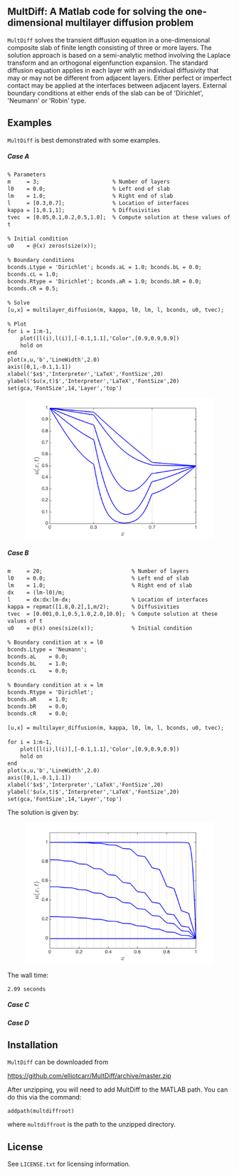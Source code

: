 ## MultDiff: A Matlab code for solving the one-dimensional multilayer diffusion problem

``MultDiff`` solves the transient diffusion equation in a one-dimensional composite slab of finite length consisting of three or more layers. The solution approach is based on a semi-analytic method involving the Laplace transform and an orthogonal eigenfunction expansion. The standard diffusion equation applies in each layer with an individual diffusivity that may or may not be different from adjacent layers. Either perfect or imperfect contact may be applied at the interfaces between adjacent layers. External boundary conditions at either ends of the slab can be of 'Dirichlet', 'Neumann' or 'Robin' type.

## Examples

``MultDiff`` is best demonstrated with some examples.

##### Case A

```
% Parameters
m     = 3;                       % Number of layers
l0    = 0.0;                     % Left end of slab
lm    = 1.0;                     % Right end of slab
l     = [0.3,0.7];               % Location of interfaces
kappa = [1,0.1,1];               % Diffusivities 
tvec  = [0.05,0.1,0.2,0.5,1.0];  % Compute solution at these values of t

% Initial condition
u0    = @(x) zeros(size(x));     

% Boundary conditions
bconds.Ltype = 'Dirichlet'; bconds.aL = 1.0; bconds.bL = 0.0; bconds.cL = 1.0;
bconds.Rtype = 'Dirichlet'; bconds.aR = 1.0; bconds.bR = 0.0; bconds.cR = 0.5;

% Solve
[u,x] = multilayer_diffusion(m, kappa, l0, lm, l, bconds, u0, tvec);

% Plot
for i = 1:m-1, 
    plot([l(i),l(i)],[-0.1,1.1],'Color',[0.9,0.9,0.9])
    hold on
end
plot(x,u,'b','LineWidth',2.0)
axis([0,1,-0.1,1.1])
xlabel('$x$','Interpreter','LaTeX','FontSize',20)
ylabel('$u(x,t)$','Interpreter','LaTeX','FontSize',20)
set(gca,'FontSize',14,'Layer','top')
```

<figure><img src="https://github.com/elliotcarr/MultDiff/raw/master/figures/exampleA.png"></figure>

##### Case B

```
m     = 20;                            % Number of layers
l0    = 0.0;                           % Left end of slab
lm    = 1.0;                           % Right end of slab
dx    = (lm-l0)/m;
l     = dx:dx:lm-dx;                   % Location of interfaces
kappa = repmat([1.8,0.2],1,m/2);       % Diffusivities 
tvec  = [0.001,0.1,0.5,1.0,2.0,10.0];  % Compute solution at these values of t
u0    = @(x) ones(size(x));            % Initial condition

% Boundary condition at x = l0
bconds.Ltype = 'Neumann'; 
bconds.aL    = 0.0; 
bconds.bL    = 1.0; 
bconds.cL    = 0.0;

% Boundary condition at x = lm
bconds.Rtype = 'Dirichlet'; 
bconds.aR    = 1.0; 
bconds.bR    = 0.0; 
bconds.cR    = 0.0;

[u,x] = multilayer_diffusion(m, kappa, l0, lm, l, bconds, u0, tvec);

for i = 1:m-1, 
    plot([l(i),l(i)],[-0.1,1.1],'Color',[0.9,0.9,0.9])
    hold on
end
plot(x,u,'b','LineWidth',2.0)
axis([0,1,-0.1,1.1])
xlabel('$x$','Interpreter','LaTeX','FontSize',20)
ylabel('$u(x,t)$','Interpreter','LaTeX','FontSize',20)
set(gca,'FontSize',14,'Layer','top')
```

The solution is given by:

<figure><img src="https://github.com/elliotcarr/MultDiff/raw/master/figures/exampleB.png"></figure>

The wall time:

```
2.09 seconds
```

##### Case C

##### Case D

## Installation

``MultDiff`` can be downloaded from

https://github.com/elliotcarr/MultDiff/archive/master.zip

After unzipping, you will need to add MultDiff to the MATLAB path. You can do
this via the command:
```
addpath(multdiffroot)
```
where `multdiffroot` is the path to the unzipped directory.

## License

See `LICENSE.txt` for licensing information.
